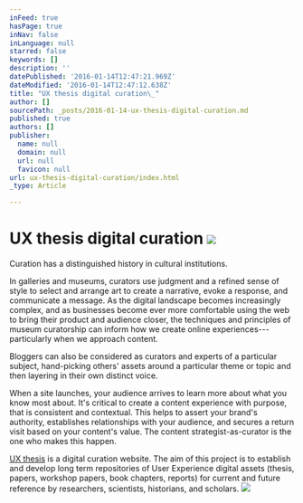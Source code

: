 ```yaml
---
inFeed: true
hasPage: true
inNav: false
inLanguage: null
starred: false
keywords: []
description: ''
datePublished: '2016-01-14T12:47:21.969Z'
dateModified: '2016-01-14T12:47:12.638Z'
title: "UX thesis digital curation\_"
author: []
sourcePath: _posts/2016-01-14-ux-thesis-digital-curation.md
published: true
authors: []
publisher:
  name: null
  domain: null
  url: null
  favicon: null
url: ux-thesis-digital-curation/index.html
_type: Article

---
```

# UX thesis digital curation ![](https://the-grid-user-content.s3-us-west-2.amazonaws.com/84e2abae-a448-4908-bc37-f600dfdc7701.JPG)

Curation has a distinguished history in cultural institutions. 

In galleries and museums, curators use judgment and a refined sense of style to select and arrange art to create a narrative, evoke a response, and communicate a message. As the digital landscape becomes increasingly complex, and as businesses become ever more comfortable using the web to bring their product and audience closer, the techniques and principles of museum curatorship can inform how we create online experiences---particularly when we approach content. 

Bloggers can also be considered as curators and experts of a particular subject, hand-picking others' assets around a particular theme or topic and then layering in their own distinct voice. 

When a site launches, your audience arrives to learn more about what you know most about. It's critical to create a content experience with purpose, that is consistent and contextual. This helps to assert your brand's authority, establishes relationships with your audience, and secures a return visit based on your content's value. The content strategist-as-curator is the one who makes this happen. 

[UX thesis][0] is a digital curation website.
The aim of this project is to establish and develop long term repositories of User Experience digital assets (thesis, papers, workshop papers, book chapters, reports) for current and future reference by researchers, scientists, historians, and scholars.
![](https://the-grid-user-content.s3-us-west-2.amazonaws.com/0a00d490-5bf9-4ab8-8ab4-c09cde2e5c3a.jpg)

[0]: http://www.uxthesis.com/